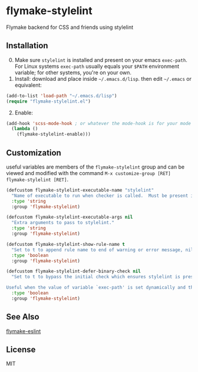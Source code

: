 # flymake-stylelint
Flymake backend for CSS and friends using stylelint

## Installation

0. Make sure `stylelint` is installed and present on your emacs `exec-path`.  For Linux systems `exec-path` usually equals your `$PATH` environment variable; for other systems, you're on your own.
1. Install: download and place inside `~/.emacs.d/lisp`.  then edit `~/.emacs` or equivalent:
  ```lisp
  (add-to-list 'load-path "~/.emacs.d/lisp")
  (require "flymake-stylelint.el")
  ```
2. Enable:
```lisp
(add-hook 'scss-mode-hook ; or whatever the mode-hook is for your mode of choice
  (lambda ()
    (flymake-stylelint-enable)))
```
## Customization

useful variables are members of the `flymake-stylelint` group and can be viewed and modified with the command `M-x customize-group [RET] flymake-stylelint [RET]`.

```lisp
(defcustom flymake-stylelint-executable-name "stylelint"
  "Name of executable to run when checker is called.  Must be present in variable `exec-path'."
  :type 'string
  :group 'flymake-stylelint)

(defcustom flymake-stylelint-executable-args nil
  "Extra arguments to pass to stylelint."
  :type 'string
  :group 'flymake-stylelint)

(defcustom flymake-stylelint-show-rule-name t
  "Set to t to append rule name to end of warning or error message, nil otherwise."
  :type 'boolean
  :group 'flymake-stylelint)

(defcustom flymake-stylelint-defer-binary-check nil
  "Set to t to bypass the initial check which ensures stylelint is present.

Useful when the value of variable `exec-path' is set dynamically and the location of stylelint might not be known ahead of time."
  :type 'boolean
  :group 'flymake-stylelint)
```

## See Also

[flymake-eslint](https://github.com/orzechowskid/flymake-eslint)

## License

MIT
